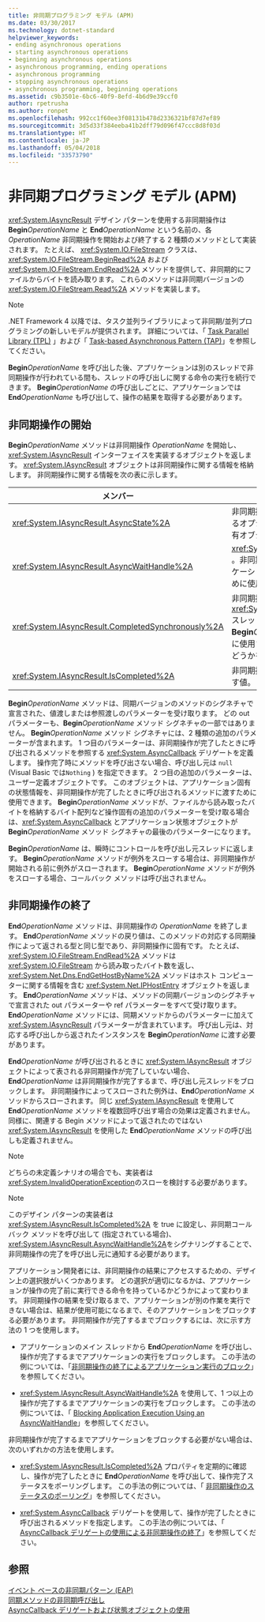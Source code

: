 ```yaml
---
title: 非同期プログラミング モデル (APM)
ms.date: 03/30/2017
ms.technology: dotnet-standard
helpviewer_keywords:
- ending asynchronous operations
- starting asynchronous operations
- beginning asynchronous operations
- asynchronous programming, ending operations
- asynchronous programming
- stopping asynchronous operations
- asynchronous programming, beginning operations
ms.assetid: c9b3501e-6bc6-40f9-8efd-4b6d9e39ccf0
author: rpetrusha
ms.author: ronpet
ms.openlocfilehash: 992cc1f60ee3f08131b478d2336321bf87d7ef89
ms.sourcegitcommit: 3d5d33f384eeba41b2dff79d096f47ccc8d8f03d
ms.translationtype: HT
ms.contentlocale: ja-JP
ms.lasthandoff: 05/04/2018
ms.locfileid: "33573790"
---
```

# <a name="asynchronous-programming-model-apm"></a>非同期プログラミング モデル (APM)
<xref:System.IAsyncResult> デザイン パターンを使用する非同期操作は **Begin***OperationName* と **End***OperationName* という名前の、各 *OperationName* 非同期操作を開始および終了する 2 種類のメソッドとして実装されます。 たとえば、 <xref:System.IO.FileStream> クラスは、 <xref:System.IO.FileStream.BeginRead%2A> および <xref:System.IO.FileStream.EndRead%2A> メソッドを提供して、非同期的にファイルからバイトを読み取ります。 これらのメソッドは非同期バージョンの <xref:System.IO.FileStream.Read%2A> メソッドを実装します。  
  
> [!NOTE]
>  .NET Framework 4 以降では、タスク並列ライブラリによって非同期/並列プログラミングの新しいモデルが提供されます。 詳細については、「 [Task Parallel Library (TPL)](../../../docs/standard/parallel-programming/task-parallel-library-tpl.md) 」および「 [Task-based Asynchronous Pattern (TAP)](../../../docs/standard/asynchronous-programming-patterns/task-based-asynchronous-pattern-tap.md)」を参照してください。  
  
 **Begin***OperationName* を呼び出した後、アプリケーションは別のスレッドで非同期操作が行われている間も、スレッドの呼び出しに関する命令の実行を続行できます。 **Begin***OperationName* の呼び出しごとに、アプリケーションでは **End***OperationName* も呼び出して、操作の結果を取得する必要があります。  
  
## <a name="beginning-an-asynchronous-operation"></a>非同期操作の開始  
 **Begin***OperationName* メソッドは非同期操作 *OperationName* を開始し、<xref:System.IAsyncResult> インターフェイスを実装するオブジェクトを返します。 <xref:System.IAsyncResult> オブジェクトは非同期操作に関する情報を格納します。 非同期操作に関する情報を次の表に示します。  
  
|メンバー|説明|  
|------------|-----------------|  
|<xref:System.IAsyncResult.AsyncState%2A>|非同期操作についての情報を格納するオプションのアプリケーション固有オブジェクト。|  
|<xref:System.IAsyncResult.AsyncWaitHandle%2A>|<xref:System.Threading.WaitHandle> 。非同期操作が完了するまでアプリケーションの実行をブロックするために使用できます。|  
|<xref:System.IAsyncResult.CompletedSynchronously%2A>|非同期操作が別の <xref:System.Threading.ThreadPool> スレッドで完了する代わりに、**Begin***OperationName* の呼び出しに使用されたスレッドで完了したかどうかを示す値。|  
|<xref:System.IAsyncResult.IsCompleted%2A>|非同期操作が完了したかどうかを示す値。|  
  
 **Begin***OperationName* メソッドは、同期バージョンのメソッドのシグネチャで宣言された、値渡しまたは参照渡しのパラメーターを受け取ります。 どの out パラメーターも、**Begin***OperationName* メソッド シグネチャの一部ではありません。 **Begin***OperationName* メソッド シグネチャには、2 種類の追加のパラメーターが含まれます。 1 つ目のパラメーターは、非同期操作が完了したときに呼び出されるメソッドを参照する <xref:System.AsyncCallback> デリゲートを定義します。 操作完了時にメソッドを呼び出さない場合、呼び出し元は `null` (Visual Basic では`Nothing` ) を指定できます。 2 つ目の追加のパラメーターは、ユーザー定義オブジェクトです。 このオブジェクトは、アプリケーション固有の状態情報を、非同期操作が完了したときに呼び出されるメソッドに渡すために使用できます。 **Begin***OperationName* メソッドが、ファイルから読み取ったバイトを格納するバイト配列など操作固有の追加のパラメーターを受け取る場合は、<xref:System.AsyncCallback> とアプリケーション状態オブジェクトが **Begin***OperationName* メソッド シグネチャの最後のパラメーターになります。  
  
 **Begin***OperationName* は、瞬時にコントロールを呼び出し元スレッドに返します。 **Begin***OperationName* メソッドが例外をスローする場合は、非同期操作が開始される前に例外がスローされます。 **Begin***OperationName* メソッドが例外をスローする場合、コールバック メソッドは呼び出されません。  
  
## <a name="ending-an-asynchronous-operation"></a>非同期操作の終了  
 **End***OperationName* メソッドは、非同期操作の *OperationName* を終了します。 **End***OperationName* メソッドの戻り値は、このメソッドの対応する同期操作によって返される型と同じ型であり、非同期操作に固有です。 たとえば、 <xref:System.IO.FileStream.EndRead%2A> メソッドは <xref:System.IO.FileStream> から読み取ったバイト数を返し、 <xref:System.Net.Dns.EndGetHostByName%2A> メソッドはホスト コンピューターに関する情報を含む <xref:System.Net.IPHostEntry> オブジェクトを返します。 **End***OperationName* メソッドは、メソッドの同期バージョンのシグネチャで宣言された out パラメーターや ref パラメーターをすべて受け取ります。 **End***OperationName* メソッドには、同期メソッドからのパラメーターに加えて <xref:System.IAsyncResult> パラメーターが含まれています。 呼び出し元は、対応する呼び出しから返されたインスタンスを **Begin***OperationName* に渡す必要があります。  
  
 **End***OperationName* が呼び出されるときに <xref:System.IAsyncResult> オブジェクトによって表される非同期操作が完了していない場合、**End***OperationName* は非同期操作が完了するまで、呼び出し元スレッドをブロックします。 非同期操作によってスローされた例外は、**End***OperationName* メソッドからスローされます。 同じ <xref:System.IAsyncResult> を使用して **End***OperationName* メソッドを複数回呼び出す場合の効果は定義されません。 同様に、関連する Begin メソッドによって返されたのではない <xref:System.IAsyncResult> を使用した **End***OperationName* メソッドの呼び出しも定義されません。  
  
> [!NOTE]
>  どちらの未定義シナリオの場合でも、実装者は <xref:System.InvalidOperationException>のスローを検討する必要があります。  
  
> [!NOTE]
>  このデザイン パターンの実装者は <xref:System.IAsyncResult.IsCompleted%2A> を true に設定し、非同期コールバック メソッドを呼び出して (指定されている場合)、 <xref:System.IAsyncResult.AsyncWaitHandle%2A>をシグナリングすることで、非同期操作の完了を呼び出し元に通知する必要があります。  
  
 アプリケーション開発者には、非同期操作の結果にアクセスするための、デザイン上の選択肢がいくつかあります。 どの選択が適切になるかは、アプリケーションが操作の完了前に実行できる命令を持っているかどうかによって変わります。 非同期操作の結果を受け取るまで、アプリケーションが別の作業を実行できない場合は、結果が使用可能になるまで、そのアプリケーションをブロックする必要があります。 非同期操作が完了するまでブロックするには、次に示す方法の 1 つを使用します。  
  
-   アプリケーションのメイン スレッドから **End***OperationName* を呼び出し、操作が完了するまでアプリケーションの実行をブロックします。 この手法の例については、「[非同期操作の終了によるアプリケーション実行のブロック](../../../docs/standard/asynchronous-programming-patterns/blocking-application-execution-by-ending-an-async-operation.md)」を参照してください。  
  
-   <xref:System.IAsyncResult.AsyncWaitHandle%2A> を使用して、1 つ以上の操作が完了するまでアプリケーションの実行をブロックします。 この手法の例については、「 [Blocking Application Execution Using an AsyncWaitHandle](../../../docs/standard/asynchronous-programming-patterns/blocking-application-execution-using-an-asyncwaithandle.md)」を参照してください。  
  
 非同期操作が完了するまでアプリケーションをブロックする必要がない場合は、次のいずれかの方法を使用します。  
  
-   <xref:System.IAsyncResult.IsCompleted%2A> プロパティを定期的に確認し、操作が完了したときに **End***OperationName* を呼び出して、操作完了ステータスをポーリングします。 この手法の例については、「 [非同期操作のステータスのポーリング](../../../docs/standard/asynchronous-programming-patterns/polling-for-the-status-of-an-asynchronous-operation.md)」を参照してください。  
  
-   <xref:System.AsyncCallback> デリゲートを使用して、操作が完了したときに呼び出されるメソッドを指定します。 この手法の例については、「 [AsyncCallback デリゲートの使用による非同期操作の終了](../../../docs/standard/asynchronous-programming-patterns/using-an-asynccallback-delegate-to-end-an-asynchronous-operation.md)」を参照してください。  
  
## <a name="see-also"></a>参照  
 [イベント ベースの非同期パターン (EAP)](../../../docs/standard/asynchronous-programming-patterns/event-based-asynchronous-pattern-eap.md)  
 [同期メソッドの非同期呼び出し](../../../docs/standard/asynchronous-programming-patterns/calling-synchronous-methods-asynchronously.md)  
 [AsyncCallback デリゲートおよび状態オブジェクトの使用](../../../docs/standard/asynchronous-programming-patterns/using-an-asynccallback-delegate-and-state-object.md)

